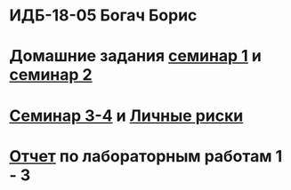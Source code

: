 # ИДБ-18-05 Богач Борис
# Домашние задания [семинар 1](https://github.com/stankin/design-part-1/wiki/sem1) и [семинар 2](https://github.com/stankin/design-part-1/wiki/sem2)
# [Семинар 3-4](https://github.com/Amina108/Amina108.github.io/wiki#121-%D0%9D%D0%B0%D0%B8%D0%BC%D0%B5%D0%BD%D0%BE%D0%B2%D0%B0%D0%BD%D0%B8%D0%B5-%D0%92%D0%BD%D0%B5%D0%B4%D1%80%D0%B5%D0%BD%D0%B8%D0%B5-%D1%8D%D0%BA%D1%81%D0%BF%D1%80%D0%B5%D1%81%D1%81-%D1%81%D0%BA%D0%B0%D0%BD-%D0%B2-%D0%B3%D0%B8%D0%BF%D0%B5%D1%80%D0%BC%D0%B0%D1%80%D0%BA%D0%B5%D1%82) и [Личные риски](https://github.com/Yorick55/Yorick55.github.io/wiki/%D0%A1%D0%B5%D0%BC%D0%B8%D0%BD%D0%B0%D1%80-3-4)
# [Отчет](https://github.com/Yorick55/Yorick55.github.io/wiki/%D0%9B%D0%B0%D0%B1%D0%BE%D1%80%D0%B0%D1%82%D0%BE%D1%80%D0%BD%D1%8B%D0%B5-1-3) по лабораторным работам 1 - 3
